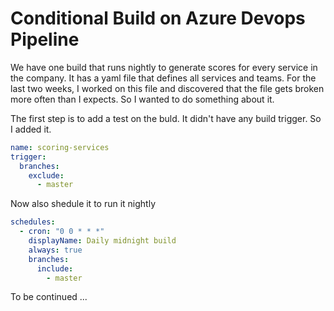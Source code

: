 # Conditional Build on Azure Devops Pipeline

We have one build that runs nightly to generate scores for every service in the company. It has a yaml file that defines all services and teams. For the last two weeks, I worked on this file and discovered that the file gets broken more often than I expects. So I wanted to do something about it. 

The first step is to add a test on the buld. It didn't have any build trigger. So I added it.

```yaml
name: scoring-services
trigger:
  branches:
    exclude:
      - master

```

Now also shedule it to run it nightly

```yaml
schedules:
  - cron: "0 0 * * *"
    displayName: Daily midnight build
    always: true
    branches:
      include:
        - master
```

To be continued ...

